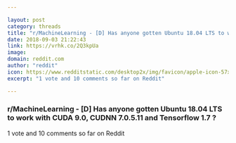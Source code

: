 ```yaml
---

layout: post
category: threads
title: "r/MachineLearning - [D] Has anyone gotten Ubuntu 18.04 LTS to work with CUDA 9.0, CUDNN 7.0.5.11 and Tensorflow 1.7 ?"
date: 2018-09-03 21:22:43
link: https://vrhk.co/2Q3kpUa
image: 
domain: reddit.com
author: "reddit"
icon: https://www.redditstatic.com/desktop2x/img/favicon/apple-icon-57x57.png
excerpt: "1 vote and 10 comments so far on Reddit"

---
```


### r/MachineLearning - [D] Has anyone gotten Ubuntu 18.04 LTS to work with CUDA 9.0, CUDNN 7.0.5.11 and Tensorflow 1.7 ?

1 vote and 10 comments so far on Reddit